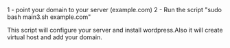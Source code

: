 1 - point your domain to your server (example.com)
2 - Run the script "sudo bash main3.sh example.com"

This script will configure your server and install wordpress.Also it will create virtual host and add your domain.
